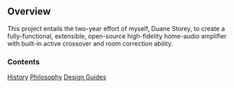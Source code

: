 ## Overview

This project entails the two-year effort of myself, Duane Storey, to create a fully-functional, extensible, open-source high-fidelity home-audio amplifier with built-in active crossover and room correction ability. 

### Contents

[History](history.md)
[Philosophy](philosphy.md)
[Design Guides](design-guides.md)

